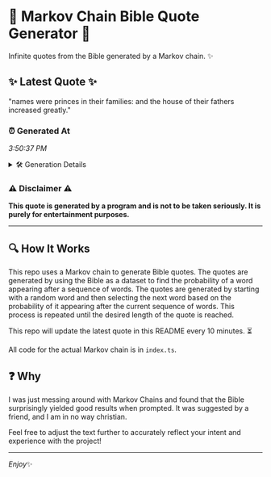 # 📖 Markov Chain Bible Quote Generator 📖

Infinite quotes from the Bible generated by a Markov chain. ✨

## ✨ Latest Quote ✨
"names were princes in their families: and the house of their fathers increased greatly."

### ⏰ Generated At
*3:50:37 PM*

<details>
    <summary>🛠️ Generation Details</summary>
    <p>
        <strong>🌱 Seed:</strong> names<br>
        <strong>🔄 Iterations:</strong> 13<br>
        <strong>📜 Context History:</strong><br>[ names ]: were<br>[ names, were ]: princes<br>[ names, were, princes ]: in<br>[ names, were, princes, in ]: their<br>[ names, were, princes, in, their ]: families:<br>[ names, were, princes, in, their, families: ]: and<br>[ were, princes, in, their, families:, and ]: the<br>[ princes, in, their, families:, and, the ]: house<br>[ in, their, families:, and, the, house ]: of<br>[ their, families:, and, the, house, of ]: their<br>[ families:, and, the, house, of, their ]: fathers<br>[ and, the, house, of, their, fathers ]: increased<br>[ the, house, of, their, fathers, increased ]: greatly.<br>
    </p>
</details>

### ⚠️ Disclaimer ⚠️
**This quote is generated by a program and is not to be taken seriously. It is purely for entertainment purposes.**

---

## 🔍 How It Works

This repo uses a Markov chain to generate Bible quotes. The quotes are generated by using the Bible as a dataset to find the probability of a word appearing after a sequence of words. The quotes are generated by starting with a random word and then selecting the next word based on the probability of it appearing after the current sequence of words. This process is repeated until the desired length of the quote is reached.

This repo will update the latest quote in this README every 10 minutes. ⏳

All code for the actual Markov chain is in `index.ts`.

## ❓ Why

I was just messing around with Markov Chains and found that the Bible surprisingly yielded good results when prompted. 
It was suggested by a friend, and I am in no way christian.

Feel free to adjust the text further to accurately reflect your intent and experience with the project!

---

*Enjoy*✨
